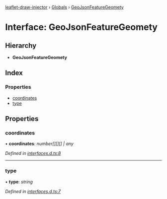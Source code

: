 [leaflet-draw-injector](../README.md) › [Globals](../globals.md) › [GeoJsonFeatureGeomety](geojsonfeaturegeomety.md)

# Interface: GeoJsonFeatureGeomety

## Hierarchy

* **GeoJsonFeatureGeomety**

## Index

### Properties

* [coordinates](geojsonfeaturegeomety.md#coordinates)
* [type](geojsonfeaturegeomety.md#type)

## Properties

###  coordinates

• **coordinates**: *number[][][] | any*

*Defined in [interfaces.d.ts:8](https://github.com/OpenCIAg/Ngx-Leaflet-Draw-Injector/blob/14c4b69/projects/ngx-leaflet-draw-injector/src/lib/interfaces.d.ts#L8)*

___

###  type

• **type**: *string*

*Defined in [interfaces.d.ts:7](https://github.com/OpenCIAg/Ngx-Leaflet-Draw-Injector/blob/14c4b69/projects/ngx-leaflet-draw-injector/src/lib/interfaces.d.ts#L7)*
